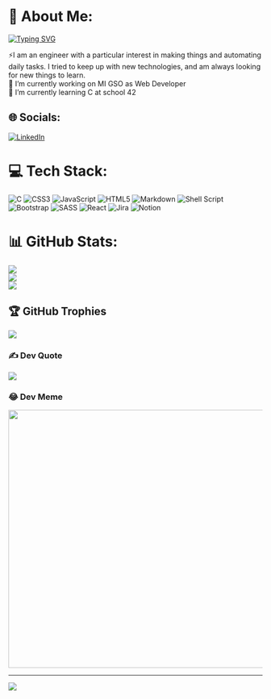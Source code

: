 # 💫 About Me:

[![Typing SVG](https://readme-typing-svg.demolab.com?font=Dancing+Script&weight=500&size=25&duration=3000&pause=1000&color=1C85F7&width=435&lines=I+am+Andre+Baltazar%7C;Working+at+MI-GSO+as+a+Web+Developer%7C;Learning+C+at+42+school%7C)](https://git.io/typing-svg)

⚡I am an engineer with a particular interest in making things and automating daily tasks. I tried to keep up with new technologies, and am always looking for new things to learn. <br>
🔭 I’m currently working on MI GSO as Web Developer<br>
🌱 I’m currently learning C at school 42


## 🌐 Socials:
[![LinkedIn](https://img.shields.io/badge/LinkedIn-%230077B5.svg?logo=linkedin&logoColor=white)](https://linkedin.com/in/https://www.linkedin.com/in/andr%C3%A9-baltazar-pinto-13a056141/) 

# 💻 Tech Stack:
![C](https://img.shields.io/badge/c-%2300599C.svg?style=flat&logo=c&logoColor=white) ![CSS3](https://img.shields.io/badge/css3-%231572B6.svg?style=flat&logo=css3&logoColor=white) ![JavaScript](https://img.shields.io/badge/javascript-%23323330.svg?style=flat&logo=javascript&logoColor=%23F7DF1E) ![HTML5](https://img.shields.io/badge/html5-%23E34F26.svg?style=flat&logo=html5&logoColor=white) ![Markdown](https://img.shields.io/badge/markdown-%23000000.svg?style=flat&logo=markdown&logoColor=white) ![Shell Script](https://img.shields.io/badge/shell_script-%23121011.svg?style=flat&logo=gnu-bash&logoColor=white) ![Bootstrap](https://img.shields.io/badge/bootstrap-%23563D7C.svg?style=flat&logo=bootstrap&logoColor=white) ![SASS](https://img.shields.io/badge/SASS-hotpink.svg?style=flat&logo=SASS&logoColor=white) ![React](https://img.shields.io/badge/react-%2320232a.svg?style=flat&logo=react&logoColor=%2361DAFB) ![Jira](https://img.shields.io/badge/jira-%230A0FFF.svg?style=flat&logo=jira&logoColor=white) ![Notion](https://img.shields.io/badge/Notion-%23000000.svg?style=flat&logo=notion&logoColor=white)
# 📊 GitHub Stats:
![](https://github-readme-stats.vercel.app/api?username=andrepinto77&theme=dark&hide_border=false&include_all_commits=true&count_private=true)<br/>
![](https://github-readme-streak-stats.herokuapp.com/?user=andrepinto77&theme=dark&hide_border=false)<br/>
![](https://github-readme-stats.vercel.app/api/top-langs/?username=andrepinto77&theme=dark&hide_border=false&include_all_commits=true&count_private=true&layout=compact)

## 🏆 GitHub Trophies
![](https://github-profile-trophy.vercel.app/?username=andrepinto77&theme=radical&no-frame=false&no-bg=false&margin-w=4)

### ✍️ Dev Quote
![](https://quotes-github-readme.vercel.app/api?type=horizontal&theme=radical)

### 😂 Dev Meme
<img src="https://random-memer.herokuapp.com/" width="512px"/>

---
[![](https://visitcount.itsvg.in/api?id=andrepinto77&icon=0&color=0)](https://visitcount.itsvg.in)

<!-- Proudly created with GPRM ( https://gprm.itsvg.in ) -->

<!--
**andrepinto77/andrepinto77** is a ✨ _special_ ✨ repository because its `README.md` (this file) appears on your GitHub profile.

Here are some ideas to get you started:

- 🔭 I’m currently working on ...
- 🌱 I’m currently learning ...
- 👯 I’m looking to collaborate on ...
- 🤔 I’m looking for help with ...
- 💬 Ask me about ...
- 📫 How to reach me: ...
- 😄 Pronouns: ...
- ⚡ Fun fact: ...
-->
